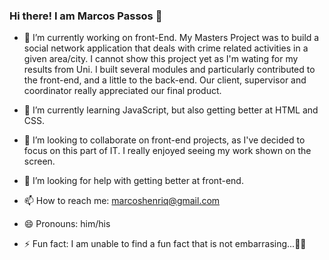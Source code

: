 ### Hi there! I am Marcos Passos 👋


- 🔭 I’m currently working on front-End. My Masters Project was to build a social network application that deals with crime related activities in a given area/city. I cannot show this project yet as I'm wating for my results from Uni. I built several modules and particularly contributed to the front-end, and a little to the back-end. Our client, supervisor and coordinator really appreciated our final product.

- 🌱 I’m currently learning JavaScript, but also getting better at HTML and CSS.

- 👯 I’m looking to collaborate on front-end projects, as I've decided to focus on this part of IT. I really enjoyed seeing my work shown on the screen. 

- 🤔 I’m looking for help with getting better at front-end.

- 📫 How to reach me: marcoshenriq@gmail.com

- 😄 Pronouns: him/his

- ⚡ Fun fact: I am unable to find a fun fact that is not embarrasing...🤷‍♂️


